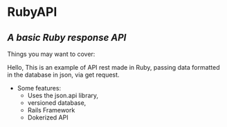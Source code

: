 # RubyAPI
## _A basic Ruby response API_

Things you may want to cover:

Hello, This is an example of API rest made in Ruby, passing data formatted in the database in json, via get request. 
- Some features:
  * Uses the json.api library,
  * versioned database,
  * Rails Framework
  * Dokerized API
